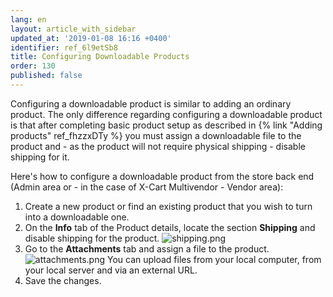 ```yaml
---
lang: en
layout: article_with_sidebar
updated_at: '2019-01-08 16:16 +0400'
identifier: ref_6l9etSb8
title: Configuring Downloadable Products
order: 130
published: false
---
```

Configuring a downloadable product is similar to adding an ordinary product. The only difference regarding configuring a downloadable product is that after completing basic product setup as described in {% link "Adding products" ref_fhzzxDTy %} you must assign a downloadable file to the product and - as the product will not require physical shipping - disable shipping for it.

Here's how to configure a downloadable product from the store back end (Admin area or - in the case of X-Cart Multivendor - Vendor area):
1. Create a new product or find an existing product that you wish to turn into a downloadable one. 
2. On the **Info** tab of the Product details, locate the section **Shipping** and disable shipping for the product.
  ![shipping.png]({{site.baseurl}}/attachments/ref_3sGGx0lV/shipping.png)
3. Go to the **Attachments** tab and assign a file to the product.
  ![attachments.png]({{site.baseurl}}/attachments/ref_3sGGx0lV/attachments.png)
  You can upload files from your local computer, from your local server and via an external URL.
4. Save the changes.

